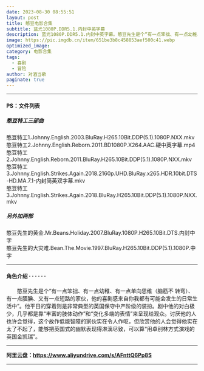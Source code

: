 ```yaml
---
date: 2023-08-30 08:55:51
layout: post
title: 憨豆电影合集
subtitle: 蓝光1080P.DDR5.1.内封中英字幕
description: 蓝光1080P.DDR5.1.内封中英字幕。憨豆先生是个“有一点笨拙、有一点幼稚、有一点单向思维（脑筋不 转弯）、有一点腼腆、又有一点短路的家伙，他的喜剧感来自你我都有可能会发生的日常生活中......
image: https://pic.imgdb.cn/item/651be3b8c458853aef500c41.webp
optimized_image: 
category: 电影合集
tags:
  - 喜剧
  - 冒险
author: 对酒当歌
paginate: true
---
```

---

#### PS：文件列表

##### 憨豆特工三部曲

憨豆特工1.Johnny.English.2003.BluRay.H265.10Bit.DDP(5.1).1080P.NXX.mkv  
憨豆特工2.Johnny.English.Reborn.2011.BD1080P.X264.AAC.硬中英字幕.mp4  
憨豆特工2.Johnny.English.Reborn.2011.BluRay.H265.10Bit.DDP(5.1).1080P.NXX.mkv  
憨豆特工3.Johnny.English.Strikes.Again.2018.2160p.UHD.BluRay.x265.HDR.10bit.DTS-HD.MA.7.1-内封简英双字幕.mkv  
憨豆特工3.Johnny.English.Strikes.Again.2018.BluRay.H265.10Bit.DDP(5.1).1080P.NXX.mkv  

##### 另外加两部

憨豆先生的黄金.Mr.Beans.Holiday.2007.BluRay.1080P.H265.10Bit.DTS.内封中字  
憨豆先生的大灾难.Bean.The.Movie.1997.BluRay.H265.10Bit.DDP(5.1).1080P.中字  

---

#### 角色介绍 · · · · · ·

　　憨豆先生是个“有一点笨拙、有一点幼稚、有一点单向思维（脑筋不 转弯）、有一点腼腆、又有一点短路的家伙，他的喜剧感来自你我都有可能会发生的日常生活中”。他平日的穿着则是非常典型的英国保守中产阶级的装扮。剧中他的对白极少，几乎都是靠“丰富的肢体动作”和“变化多端的表情”来呈现给观众。讨厌他的人也许会觉得，这个故作低能智障的家伙实在令人作呕，但欣赏他的人会觉得他实在太了不起了，能够把英国式的幽默表现得淋漓尽致，可以算“用卓别林方式演戏的英国金凯瑞”。

---

**阿里云盘：<https://www.aliyundrive.com/s/AFnttQ6Pp8S>**

---
